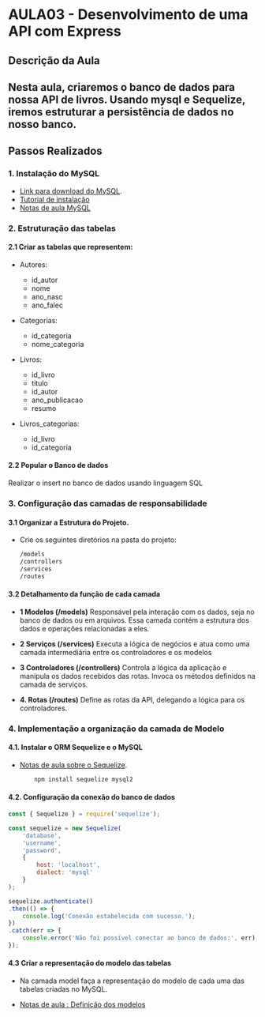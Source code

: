 # AULA03 - Desenvolvimento de uma API com Express

## Descrição da Aula
Nesta aula, criaremos o banco de dados para nossa API de livros. Usando mysql e Sequelize, iremos estruturar a persistência de dados no nosso banco. 
---

## Passos Realizados

### 1. Instalação do MySQL
- [Link para download do MySQL](https://dev.mysql.com/downloads/installer/).
- [Tutorial de instalação](https://www.w3schools.com/mysql/mysql_install_windows.asp)
- [Notas de aula MySQL](https://www.notion.so/Banco-de-Dados-adfc8b73edc041738b67fe4b04b08392)


### 2. Estruturação das tabelas
#### 2.1 Criar as tabelas que representem:
 - Autores:
    - id_autor
    - nome 
    - ano_nasc
    - ano_falec

 - Categorias:
    - id_categoria
    - nome_categoria

 - Livros:
    - id_livro
    - titulo
    - id_autor
    - ano_publicacao
    - resumo 

- Livros_categorias:
    - id_livro
    - id_categoria

#### 2.2 Popular o Banco de dados
 Realizar o insert no banco de dados usando linguagem SQL


### 3. Configuração das camadas de responsabilidade
#### 3.1 Organizar a Estrutura do Projeto.
- Crie os seguintes diretórios na pasta do projeto:
    ```bash
    /models
    /controllers
    /services
    /routes
    ``` 
#### 3.2 Detalhamento da função de cada camada 
-  **1 Modelos (/models)**
Responsável pela interação com os dados, seja no banco de dados ou em arquivos. Essa camada contém a estrutura dos dados e operações relacionadas a eles.

-   **2 Serviços (/services)**
Executa a lógica de negócios e atua como uma camada intermediária entre os controladores e os modelos

-  **3 Controladores (/controllers)**
Controla a lógica da aplicação e manipula os dados recebidos das rotas. Invoca os métodos definidos na camada de serviços.

- **4. Rotas (/routes)** 
Define as rotas da API, delegando a lógica para os controladores.



    
### 4. Implementação a organização da camada de Modelo
#### 4.1. Instalar o ORM Sequelize e o MySQL
    
- [Notas de aula sobre o Sequelize](https://www.notion.so/Banco-de-Dados-adfc8b73edc041738b67fe4b04b08392?pvs=4#19e42e5f3eab4b59a56907d943ab4592).

    ```bash
        npm install sequelize mysql2
    ```

#### 4.2. Configuração da conexão do banco de dados
``` javaScript
const { Sequelize } = require('sequelize');

const sequelize = new Sequelize(
    'database',
    'username',
    'password', 
    {
        host: 'localhost',
        dialect: 'mysql'
    }
);

sequelize.authenticate()
.then(() => {
    console.log('Conexão estabelecida com sucesso.');
})
.catch(err => {
    console.error('Não foi possível conectar ao banco de dados:', err);
});
```

#### 4.3  Criar a representação do modelo das tabelas

- Na camada model faça a representação do modelo de cada uma das tabelas criadas no MySQL. 

- [Notas de aula : Definição dos modelos](https://www.notion.so/Banco-de-Dados-adfc8b73edc041738b67fe4b04b08392?pvs=4#ce98ebade7794dfba1c6faec1b4f585d)










